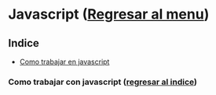 
# Javascript ([Regresar al menu](/README.md))

## Indice <a name="indice"></a>

* [Como trabajar en javascript](#ComoTrabajarConJavaScript)

### Como trabajar con javascript <a name="ComoTrabajarConJavaScript"></a>([regresar al indice](#indice))


